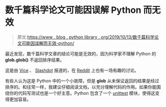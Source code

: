 # 数千篇科学论文可能因误解 Python 而无效

> 原文:[https://www . blog . python library . org/2019/10/13/数千篇科学论文可能因误解而无效-python/](https://www.blog.pythonlibrary.org/2019/10/13/thousands-of-scientific-papers-may-be-invalid-due-to-misunderstanding-python/)

最近发现，数千篇科学文章的结论可能是无效的，因为科学家不理解 Python 的 **glob.glob()** 不返回排序结果。

这是由 [Vice](https://www.vice.com/en_us/article/zmjwda/a-code-glitch-may-have-caused-errors-in-more-than-100-published-studies) 、 [Slashdot](https://science.slashdot.org/story/19/10/12/1926252/python-code-glitch-may-have-caused-errors-in-over-100-published-studies) 报道的，在 [Reddit](https://www.reddit.com/r/Python/comments/dh2qwd/more_than_100_scientific_articles_may_be/) 上也有一场有趣的讨论。

有些人认为这是 Python 中的一个小故障，但是 **glob** 从未保证返回的结果是经过排序的。和往常一样，我建议仔细阅读文档，以充分理解代码的作用。如果你能围绕你的代码写测试也是一个好主意。Python 包含了一个 [unittest](https://docs.python.org/3/library/unittest.html) 模块，使得这变得更加容易。